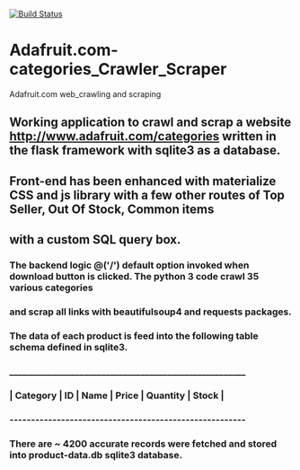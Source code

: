 [![Build Status](https://travis-ci.org/{ORG-or-USERNAME}/{REPO-NAME}.png?branch=master)](https://travis-ci.org/{ORG-or-USERNAME}/{REPO-NAME})
# Adafruit.com-categories_Crawler_Scraper
Adafruit.com web_crawling and scraping
## Working application to crawl and scrap a website http://www.adafruit.com/categories written in the flask framework with sqlite3 as a database.
## Front-end has been enhanced with materialize CSS and js library with a few other routes of Top Seller, Out Of Stock, Common items
## with a custom SQL query box.
### The backend logic @('/') default option invoked when download button is clicked. The python 3 code crawl 35 various categories
### and scrap all links with beautifulsoup4 and requests packages.
### The data of each product is feed into the following table schema defined in sqlite3.
###  ______________________________________________________
### | Category | ID | Name | Price | Quantity | Stock |
### -------------------------------------------------------
### There are ~ 4200 accurate records were fetched and stored into product-data.db sqlite3 database.
